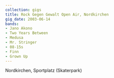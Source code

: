 ```yaml
---
collection: gigs
title: Rock Gegen Gewalt Open Air, Nordkirchen
gig_date: 2003-06-14
bands:
- Jano Akono
- Two Years Between
- Medusa
- Mr. Stringer
- 08-15s
- Finn
- Grown Up
---
```


Nordkirchen, Sportplatz (Skaterpark)

